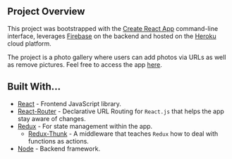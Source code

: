 ## Project Overview

This project was bootstrapped with the [Create React App](https://github.com/facebook/create-react-app) command-line interface, leverages [Firebase](https://firebase.google.com/) on the backend and hosted on the [Heroku](https://www.heroku.com) cloud platform.

The project is a photo gallery where users can add photos via URLs as well as remove pictures. Feel free to access the app [here](https://panorama-shots.herokuapp.com/).

## Built With...
* [React](https://reactjs.org/) - Frontend JavaScript library.
* [React-Router]() - Declarative URL Routing for `React.js` that helps the app stay aware of changes.
* [Redux](https://redux.js.org/) - For state management within the app.
    * [Redux-Thunk](https://github.com/reduxjs/redux-thunk) - A middleware that teaches `Redux` how to deal with functions as actions.
* [Node](https://nodejs.org/en/) - Backend framework.